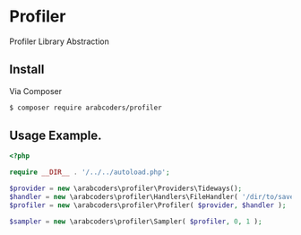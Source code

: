 # Profiler

Profiler Library Abstraction

## Install

Via Composer

```bash
$ composer require arabcoders/profiler
```

## Usage Example.

```php
<?php

require __DIR__ . '/../../autoload.php';

$provider = new \arabcoders\profiler\Providers\Tideways();
$handler = new \arabcoders\profiler\Handlers\FileHandler( '/dir/to/save/to' );
$profiler = new \arabcoders\profiler\Profiler( $provider, $handler );

$sampler = new \arabcoders\profiler\Sampler( $profiler, 0, 1 );
```
